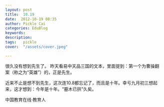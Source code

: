 ```yaml
---
layout: post  
title:  10.19  
date:  2012-10-19 08:35  
author: Pickle Cai  
categories: EduBlog  
keywords: 
description:   
tags:	pickle   
cover:  "/assets/cover.jpeg"  

---  
```

    
 很久没有想到先生了。 昨天看易中天品三国的文本，里面提到：第一个为曹操翻案（称之为“英雄”）的，正是先生。

 近来不止是想不到先生，这次连10.8都忘记了，而且是十年。幸亏九月初三想起来，这才想到：今年是十年。“墓木已拱”久矣。		

		    
 中国教育在线·教育人

